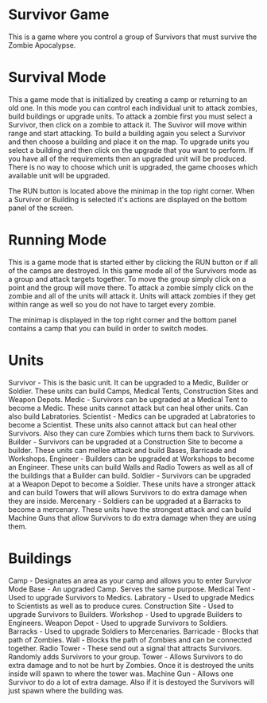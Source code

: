 # Survivor Game
This is a game where you control a group of Survivors that must survive the Zombie Apocalypse.

# Survival Mode
This a game mode that is initialized by creating a camp or returning to an old one. In this mode you can control each individual unit to attack zombies, build buildings or upgrade units.
To attack a zombie first you must select a Survivor, then click on a zombie to attack it. The Suvivor will move within range and start attacking.
To build a building again you select a Survivor and then choose a building and place it on the map.
To upgrade units you select a building and then click on the upgrade that you want to perform. If you have all of the requirements then an upgraded unit will be produced. There is no way to choose which unit is upgraded, the game chooses which available unit will be upgraded.

The RUN button is located above the minimap in the top right corner. When a Survivor or Building is selected it's actions are displayed on the bottom panel of the screen.

# Running Mode
This is a game mode that is started either by clicking the RUN button or if all of the camps are destroyed. In this game mode all of the Survivors mode as a group and attack targets together.
To move the group simply click on a point and the group will move there.
To attack a zombie simply click on the zombie and all of the units will attack it.
Units will attack zombies if they get within range as well so you do not have to target every zombie.

The minimap is displayed in the top right corner and the bottom panel contains a camp that you can build in order to switch modes.

# Units
Survivor - This is the basic unit. It can be upgraded to a Medic, Builder or Soldier. These units can build Camps, Medical Tents, Construction Sites and Weapon Depots.
Medic - Survivors can be upgraded at a Medical Tent to become a Medic. These units cannot attack but can heal other units. Can also build Labratories.
Scientist - Medics can be upgraded at Labratories to become a Scientist. These units also cannot attack but can heal other Survivors. Also they can cure Zombies which turns them back to Survivors.
Builder - Survivors can be upgraded at a Construction Site to become a builder. These units can mellee attack and build Bases, Barricade and Workshops.
Engineer - Builders can be upgraded at Workshops to become an Engineer. These units can build Walls and Radio Towers as well as all of the buildings that a Builder can build.
Soldier - Survivors can be upgraded at a Weapon Depot to become a Soldier. These units have a stronger attack and can build Towers that will allows Survivors to do extra damage when they are inside.
Mercenary - Soldiers can be upgraded at a Barracks to become a mercenary. These units have the strongest attack and can build Machine Guns that allow Survivors to do extra damage when they are using them.

# Buildings
Camp - Designates an area as your camp and allows you to enter Survivor Mode
Base - An upgraded Camp. Serves the same purpose.
Medical Tent - Used to upgrade Survivors to Medics.
Labratory - Used to upgrade Medics to Scientists as well as to produce cures.
Construction Site - Used to upgrade Survivors to Builders.
Workshop - Used to upgrade Builders to Engineers.
Weapon Depot - Used to upgrade Survivors to Soldiers.
Barracks - Used to upgrade Soldiers to Mercenaries.
Barricade - Blocks that path of Zombies.
Wall - Blocks the path of Zombies and can be connected together.
Radio Tower - These send out a signal that attracts Survivors. Randomly adds Survivors to your group.
Tower - Allows Survivors to do extra damage and to not be hurt by Zombies. Once it is destroyed the units inside will spawn to where the tower was.
Machine Gun - Allows one Survivor to do a lot of extra damage. Also if it is destoyed the Survivors will just spawn where the building was.
